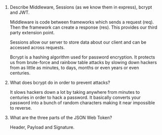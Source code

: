 <!-- Answers to the Short Answer Essay Questions go here -->

1.  Describe Middleware, Sessions (as we know them in express), bcrypt and JWT.
    
    Middleware is code between frameworks which sends a request (req). Then the framework can create a response (res). This provides our third party extension point.
    
    Sessions allow our server to store data about our client and can be accessed across requests. 

    Bcrypt is a hashing algorithm used for password encryption. It protects us from brute-force and rainbow table attacks by slowing down hackers from as little as minutes, to days, months or even years or even centuries.

2.  What does bcrypt do in order to prevent attacks?

    It slows hackers down a lot by taking anywhere from minutes to centuries in order to hack a password. It basically converts your password into a bunch of random characters making it near impossible to reverse.

3.  What are the three parts of the JSON Web Token?

    Header, Payload and Signature.
